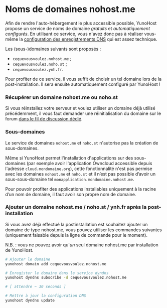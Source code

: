 # Noms de domaines nohost.me

Afin de rendre l'auto-hébergement le plus accessible possible, YunoHost propose un service de noms de domaine *gratuits* et *automatiquement configurés*. En utilisant ce service, vous n'avez donc pas à réaliser vous-même la [configuration des enregistrements DNS](/dns_config) qui est assez technique.

Les (sous-)domaines suivants sont proposés :
- `cequevousvoulez.nohost.me` ;
- `cequevousvoulez.noho.st` ;
- `cequevousvoulez.ynh.fr`.

Pour profiter de ce service, il vous suffit de choisir un tel domaine lors de la post-installation. Il sera ensuite automatiquement configuré par YunoHost !

### Récupérer un domaine nohost.me ou noho.st

Si vous réinstallez votre serveur et voulez utiliser un domaine déjà utilisé précédemment, il vous faut demander une réinitialisation du domaine sur le forum [dans le fil de discussion dédié](https://forum.yunohost.org/t/nohost-domain-recovery/442).

### Sous-domaines

Le service de domaines `nohost.me` et `noho.st` n'autorise pas la création de sous-domaines.

Même si YunoHost permet l'installation d'applications sur des sous-domaines (par exemple avoir l'application Owncloud accessible depuis l'adresse `cloud.mondomaine.org`), cette fonctionnalité n'est pas permise avec les domaines `nohost.me` et `noho.st` et il n’est pas possible d’avoir un sous-sous-domaine tel `monapplication.mondomaine.nohost.me`.

Pour pouvoir profiter des applications installables uniquement à la racine d’un nom de domaine, il faut avoir son propre nom de domaine.

### Ajouter un domaine nohost.me / noho.st / ynh.fr après la post-installation

Si vous avez déjà effectué la postinstallation est souhaitez ajouter un domaine
de type nohost.me, vous pouvez utiliser les commandes suivantes (uniquement
faisable depuis la ligne de commande pour le moment).

N.B. : vous ne pouvez avoir qu'*un* seul domaine nohost.me par installation de
YunoHost.

```bash
# Ajouter le domaine
yunohost domain add cequevousvoulez.nohost.me

# Enregister le domaine dans le service dyndns
yunohost dyndns subscribe -d cequevousvoulez.nohost.me

# [ attendre ~ 30 seconds ]

# Mettre à jour la configuration DNS
yunohost dyndns update
```

